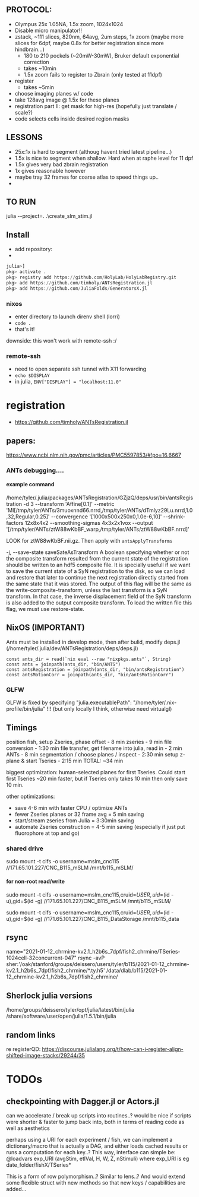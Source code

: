 
## PROTOCOL:
- Olympus 25x 1.05NA, 1.5x zoom, 1024x1024
- Disable micro manipulator!!
- zstack, ~111 slices, 820nm, 64avg, 2um steps, 1x zoom (maybe more slices for 6dpf, maybe 0.8x for better registration since more hindbrain...)
    - 180 to 210 pockels (~20mW-30mW), Bruker default exponential correction
    - takes ~10min
    - 1.5x zoom fails to register to Zbrain (only tested at 11dpf)
- register 
  - takes ~5min
- choose imaging planes w/ code
- take 128avg image @ 1.5x for these planes
- registration part II: get mask for high-res (hopefully just translate / scale?)
- code selects cells inside desired region masks

## LESSONS
- 25x:1x is hard to segment (althoug havent tried latest pipeline...)
- 1.5x is nice to segment when shallow. Hard when at raphe level for 11 dpf
- 1.5x gives very bad zbrain registration
- 1x gives reasonable however
- maybe tray 32 frames for coarse atlas to speed things up..
- 
## TO RUN
julia --project=. .\create_slm_stim.jl

## Install
- add repository:
- 
```julia
julia>]
pkg> activate .
pkg> registry add https://github.com/HolyLab/HolyLabRegistry.git
pkg> add https://github.com/timholy/ANTsRegistration.jl
pkg> add https://github.com/JuliaFolds/GeneratorsX.jl
```


### nixos
- enter directory to launch direnv shell (lorri)
- `code .`
- that's it!

downside: this won't work with remote-ssh :/

### remote-ssh
- need to open separate ssh tunnel with X11 forwarding
- `echo $DISPLAY`
- in julia, `ENV["DISPLAY"] = "localhost:11.0"`


# registration
- https://github.com/timholy/ANTsRegistration.jl


## papers:
https://www.ncbi.nlm.nih.gov/pmc/articles/PMC5597853/#!po=16.6667



### ANTs debugging....
#### example command
/home/tyler/.julia/packages/ANTsRegistration/GZjzQ/deps/usr/bin/antsRegistration -d 3 --transform 'Affine[0.1]' --metric 'MI[/tmp/tyler/ANTs/3muoxnnd66.nrrd,/tmp/tyler/ANTs/dTmlyz29Lu.nrrd,1.0,32,Regular,0.25]' --convergence '[1000x500x250x0,1.0e-6,10]' --shrink-factors 12x8x4x2 --smoothing-sigmas 4x3x2x1vox --output '[/tmp/tyler/ANTs/ztW88wKbBF_warp,/tmp/tyler/ANTs/ztW88wKbBF.nrrd]'

LOOK for ztW88wKbBF.nii.gz. Then apply with `antsApplyTransforms`

-j, --save-state saveSateAsTransform
          A boolean specifying whether or not the composite transform resulted from the 
          current state of the registration should be written to an hdf5 composite file. 
          It is specially usefull if we want to save the current state of a SyN 
          registration to the disk, so we can load and restore that later to continue the 
          next registration directly started from the same state that it was stored. The 
          output of this flag will be the same as the write-composite-transform, unless 
          the last transform is a SyN transform. In that case, the inverse displacement 
          field of the SyN transform is also added to the output composite transform. To 
          load the written file this flag, we must use restore-state.


## NixOS (IMPORTANT)

Ants must be installed in develop mode, then after bulid, modify deps.jl (/home/tyler/.julia/dev/ANTsRegistration/deps/deps.jl) 
```
const ants_dir = read(`nix eval --raw "nixpkgs.ants"`, String)
const ants = joinpath(ants_dir, "bin/ANTS")
const antsRegistration = joinpath(ants_dir, "bin/antsRegistration")
const antsMotionCorr = joinpath(ants_dir, "bin/antsMotionCorr")
```

### GLFW
GLFW is fixed by specifying "julia.executablePath": "/home/tyler/.nix-profile/bin/julia" !!! (but only locally I think, otherwise need virtualgl)

## Timings
position fish, setup Zseries, phase offset - 8 min
zseries - 9 min
file conversion - 1:30 min
file transfer, get filename into julia, read in - 2 min
ANTs - 8 min
segmentation / choose planes / inspect - 2:30 min
setup z-plane & start Tseries - 2:15 min
TOTAL: ~34 min

biggest optimization: human-selected planes for first Tseries.
Could start first Tseries ~20 min faster, but if Tseries only
takes 10 min then only save 10 min.

other optimizations:
- save 4-6 min with faster CPU / optimize ANTs
- fewer Zseries planes or 32 frame avg = 5 min saving
- start/stream zseries from Julia = 3:30min saving
- automate Zseries construction = 4-5 min saving
  (especially if just put fluorophore at top and go)


### shared drive
sudo mount -t cifs -o username=mslm_cnc115 //171.65.101.227/CNC_B115_mSLM /mnt/b115_mSLM/

#### for non-root read/write
sudo mount -t cifs -o username=mslm_cnc115,cruid=$USER,uid=$(id -u),gid=$(id -g) //171.65.101.227/CNC_B115_mSLM /mnt/b115_mSLM/

sudo mount -t cifs -o username=mslm_cnc115,cruid=$USER,uid=$(id -u),gid=$(id -g) //171.65.101.227/CNC_B115_DataStorage /mnt/b115_data

## rsync
name="2021-01-12_chrmine-kv2.1_h2b6s_7dpf/fish2_chrmine/TSeries-1024cell-32concurrent-047"
rsync -avP sher:'/oak/stanford/groups/deissero/users/tyler/b115/2021-01-12_chrmine-kv2.1_h2b6s_7dpf/fish2_chrmine/*.ty.h5' /data/dlab/b115/2021-01-12_chrmine-kv2.1_h2b6s_7dpf/fish2_chrmine/

## Sherlock julia versions
/home/groups/deissero/tyler/opt/julia/latest/bin/julia
/share/software/user/open/julia/1.5.1/bin/julia

## random links
re registerQD: https://discourse.julialang.org/t/how-can-i-register-align-shifted-image-stacks/29244/35

# TODOs

## checkpointing with Dagger.jl or Actors.jl
can we accelerate / break up scripts into routines..? would be nice
if scripts were shorter & faster to jump back into, both in terms
of reading code as well as aesthetics

perhaps using a URI for each experiment / fish, we can implement a
dictionary/macro that is actually a DAG, and either loads cached results
or runs a computation for each key..? This way, interface can simple be:
@loadvars exp_URI (avgStim, etlVal, H, W, Z, nStimuli)
where exp_URI is eg date_folder/fishX/TSeries*

This is a form of row polymorphism..? Similar to lens..?
And would extend some flexible struct with new methods so
that new keys / capabilities are added...